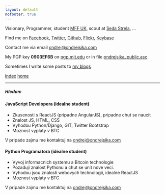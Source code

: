 ```yaml
---
layout: default
nofooter: true
---
```


Visionary, Programmer, student [MFF UK](http://mff.cuni.cz), scout at [Seda Strela](http://sedastrela.cz), ...

Find me on [Facebook](https://www.facebook.com/sikaondrej2), [Twitter](https://www.twitter.com/ondrejsika), [Github](https://www.github.com/ondrejsika), [Flickr](https://www.flickr.com/photos/ondrejsika/), [Keybase](https://www.keybase.io/ondrejsika)

Contact me via email <ondrej@ondrejsika.com>

My PGP key __0903EF6B__ on [pgp.mit.edu](http://pgp.mit.edu/pks/lookup?op=vindex&search=0x775D8A020903EF6B) or in file [ondrejsika_public.asc](ondrejsika_public.asc)

Sometimes I write some posts to [my blogs](/my-blogs.html)

[index](/site-index.html) [home](/)

---

##### Hledam

#### JavaScript Developera (idealne student)

- Zkusenosti s ReactJS (pripadne AngularJS), pripadne chut se naucit
- Znalost JS, HTML, CSS
- Vyhodou Python/Django, GIT, Twitter Bootstrap
- Moznost vyplaty v BTC

V pripade zajmu me kontaktuj na <ondrej@ondrejsika.com>


#### Python Programatora (idealne student)

- Vyvoj informacnich systemu a Bitcoin technologie
- Pozaduji znalost Pythonu a chut se unit nove veci.
- Vyhodou jsou znalosti webovych technologii, idealne ReactJS
- Moznost vyplaty v BTC

V pripade zajmu me kontaktuj na <ondrej@ondrejsika.com>

